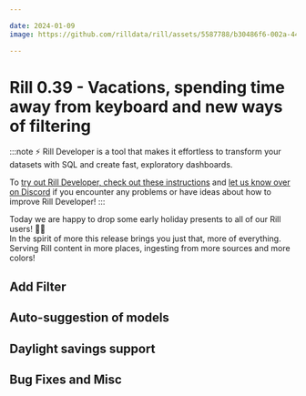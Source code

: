```yaml
---

date: 2024-01-09
image: https://github.com/rilldata/rill/assets/5587788/b30486f6-002a-445d-8a1b-955b6ec0066d

---
```


# Rill 0.39 - Vacations, spending time away from keyboard and new ways of filtering

:::note
⚡ Rill Developer is a tool that makes it effortless to transform your datasets with SQL and create fast, exploratory dashboards.

To [try out Rill Developer, check out these instructions](../../install) and [let us know over on Discord](https://bit.ly/3bbcSl9) if you encounter any problems or have ideas about how to improve Rill Developer!
:::
  
Today we are happy to drop some early holiday presents to all of our Rill users! 🎁🎁  
In the spirit of more this release brings you just that, more of everything. Serving Rill content in more places, ingesting from more sources and more colors!

## Add Filter

## Auto-suggestion of models

## Daylight savings support

## Bug Fixes and Misc
